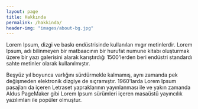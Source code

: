 ```yaml
---
layout: page
title: Hakkında
permalink: /hakkinda/
header-img: "images/about-bg.jpg"
---
```


Lorem Ipsum, dizgi ve baskı endüstrisinde kullanılan mıgır metinlerdir.
Lorem Ipsum, adı bilinmeyen bir matbaacının bir hurufat numune kitabı
oluşturmak üzere bir yazı galerisini alarak karıştırdığı 1500'lerden beri
endüstri standardı sahte metinler olarak kullanılmıştır.

Beşyüz yıl boyunca varlığını sürdürmekle kalmamış, aynı zamanda pek değişmeden
elektronik dizgiye de sıçramıştır. 1960'larda Lorem Ipsum pasajları da içeren
Letraset yapraklarının yayınlanması ile ve yakın zamanda Aldus PageMaker gibi
Lorem Ipsum sürümleri içeren masaüstü yayıncılık yazılımları ile
popüler olmuştur.
